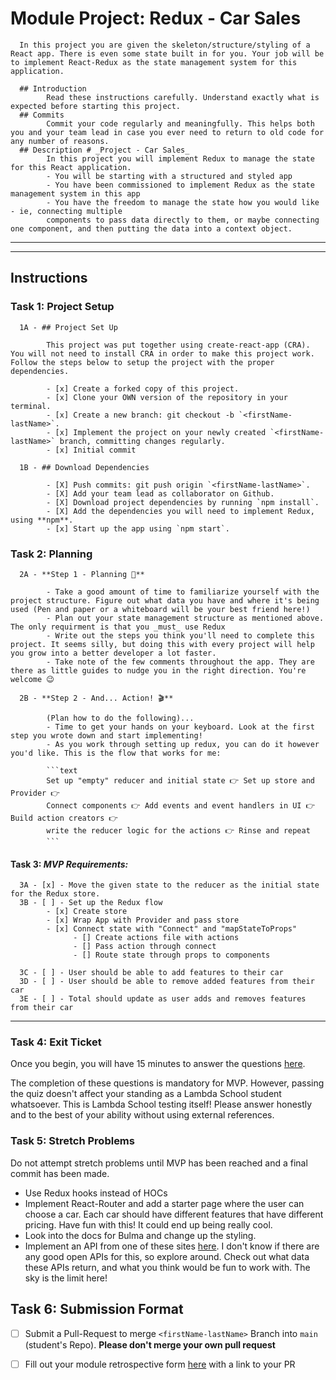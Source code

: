 # Module Project: Redux - Car Sales
      In this project you are given the skeleton/structure/styling of a React app. There is even some state built in for you. Your job will be to implement React-Redux as the state management system for this application.

      ## Introduction
            Read these instructions carefully. Understand exactly what is expected before starting this project.
      ## Commits
            Commit your code regularly and meaningfully. This helps both you and your team lead in case you ever need to return to old code for any number of reasons.
      ## Description # _Project - Car Sales_
            In this project you will implement Redux to manage the state for this React application.
            - You will be starting with a structured and styled app
            - You have been commissioned to implement Redux as the state management system in this app
            - You have the freedom to manage the state how you would like - ie, connecting multiple 
            components to pass data directly to them, or maybe connecting one component, and then putting the data into a context object.

------------------------------------------------------------------------------------------------------------------------------------------------------------------------------------------------
------------------------------------------------------------------------------------------------------------------------------------------------------------------------------------------------

## Instructions

### Task 1: Project Setup

      1A - ## Project Set Up

            This project was put together using create-react-app (CRA). You will not need to install CRA in order to make this project work. Follow the steps below to setup the project with the proper dependencies.

            - [x] Create a forked copy of this project.
            - [x] Clone your OWN version of the repository in your terminal.
            - [x] Create a new branch: git checkout -b `<firstName-lastName>`.
            - [x] Implement the project on your newly created `<firstName-lastName>` branch, committing changes regularly.
            - [x] Initial commit

      1B - ## Download Dependencies
            
            - [X] Push commits: git push origin `<firstName-lastName>`.
            - [X] Add your team lead as collaborator on Github.
            - [X] Download project dependencies by running `npm install`.
            - [X] Add the dependencies you will need to implement Redux, using **npm**.
            - [x] Start up the app using `npm start`.

### Task 2: Planning

      2A - **Step 1 - Planning 📝**

            - Take a good amount of time to familiarize yourself with the project structure. Figure out what data you have and where it's being used (Pen and paper or a whiteboard will be your best friend here!)
            - Plan out your state management structure as mentioned above. The only requirment is that you _must_ use Redux
            - Write out the steps you think you'll need to complete this project. It seems silly, but doing this with every project will help you grow into a better developer a lot faster.
            - Take note of the few comments throughout the app. They are there as little guides to nudge you in the right direction. You're welcome 😉

      2B - **Step 2 - And... Action! 🎬**

            (Plan how to do the following)...
            - Time to get your hands on your keyboard. Look at the first step you wrote down and start implementing!
            - As you work through setting up redux, you can do it however you'd like. This is the flow that works for me:

            ```text
            Set up "empty" reducer and initial state 👉 Set up store and Provider 👉
            Connect components 👉 Add events and event handlers in UI 👉 Build action creators 👉
            write the reducer logic for the actions 👉 Rinse and repeat
            ```

#### Task 3: _MVP Requirements:_

      3A - [x] - Move the given state to the reducer as the initial state for the Redux store.
      3B - [ ] - Set up the Redux flow
            - [x] Create store
            - [x] Wrap App with Provider and pass store
            - [x] Connect state with "Connect" and "mapStateToProps" 
                  - [] Create actions file with actions
                  - [] Pass action through connect
                  - [] Route state through props to components

      3C - [ ] - User should be able to add features to their car
      3D - [ ] - User should be able to remove added features from their car
      3E - [ ] - Total should update as user adds and removes features from their car

--------------------------------------------------------------------------------------------------------------------------------------------------------------------------------------------------------

### Task 4: Exit Ticket

Once you begin, you will have 15 minutes to answer the questions [here](https://app.codesignal.com/public-test/aqXHiPPM4uCzqD3T5/mbDWo3KwoFmquD).

The completion of these questions is mandatory for MVP. However, passing the quiz doesn't affect your standing as a Lambda School student whatsoever. This is Lambda School testing itself! Please answer honestly and to the best of your ability without using external references.


### Task 5: Stretch Problems

Do not attempt stretch problems until MVP has been reached and a final commit has been made.

- Use Redux hooks instead of HOCs
- Implement React-Router and add a starter page where the user can choose a car. Each car should have different features that have different pricing. Have fun with this! It could end up being really cool.
- Look into the docs for Bulma and change up the styling.
- Implement an API from one of these sites [here](https://www.google.com/search?q=car+sales+api&rlz=1C5CHFA_enUS809US809&oq=car+sales+api&aqs=chrome..69i57j0l5.3580j0j1&sourceid=chrome&ie=UTF-8). I don't know if there are any good open APIs for this, so explore around. Check out what data these APIs return, and what you think would be fun to work with. The sky is the limit here!

## Task 6: Submission Format
* [ ] Submit a Pull-Request to merge `<firstName-lastName>` Branch into `main` (student's  Repo). **Please don't merge your own pull request**
* [ ] Fill out your module retrospective form [here](https://forms.lambdaschool.com/module-retrospective) with a link to your PR

